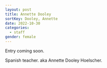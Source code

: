 ```yaml
---
layout: post
title: Annette Dooley
sortKey: Dooley, Annette
date: 2022-10-30
categories:
  - staff
gender: female
---
```

Entry coming soon.

S﻿panish teacher. aka Annette Dooley Hoelscher.